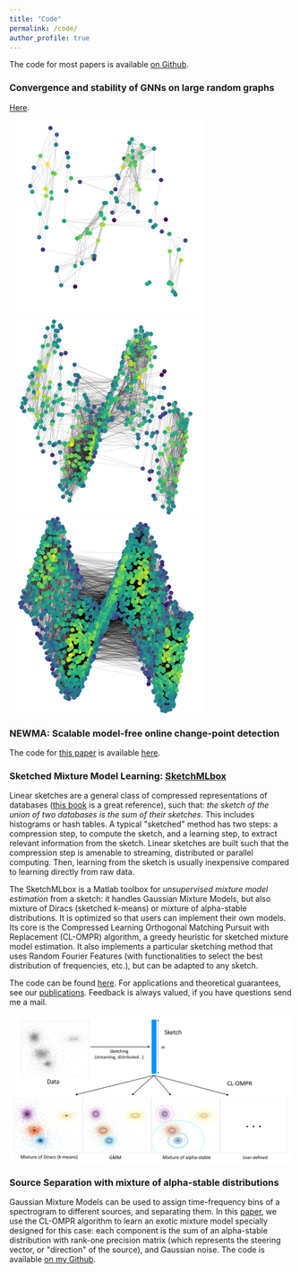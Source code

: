 ```yaml
---
title: "Code"
permalink: /code/
author_profile: true
---
```


The code for most papers is available [on Github](https://github.com/nkeriven/).

### Convergence and stability of GNNs on large random graphs

[Here](https://github.com/nkeriven/random-graph-gnn).

![RG0](/files/cgcn0.png)![RG1](/files/cgcn1.png)![RG2](/files/cgcn2.png)

### NEWMA: Scalable model-free online change-point detection

The code for [this paper](https://arxiv.org/abs/1805.08061) is available [here](https://github.com/lightonai/newma). 

### Sketched Mixture Model Learning: <a href="http://sketchml.gforge.inria.fr" target="_blank">SketchMLbox</a>

Linear sketches are a general class of compressed representations of databases ([this book](http://db.cs.berkeley.edu/cs286/papers/synopses-fntdb2012.pdf) is a great reference), such that: *the sketch of the union of two databases is the sum of their sketches*. This includes histograms or hash tables. A typical "sketched" method has two steps: a compression step, to compute the sketch, and a learning step, to extract relevant information from the sketch. Linear sketches are built such that the compression step is amenable to streaming, distributed or parallel computing. Then, learning from the sketch is usually inexpensive compared to learning directly from raw data. 

The SketchMLbox is a Matlab toolbox for *unsupervised mixture model estimation* from a sketch: it handles Gaussian Mixture Models, but also mixture of Diracs (sketched k-means) or mixture of alpha-stable distributions. It is optimized so that users can implement their own models. Its core is the Compressed Learning Orthogonal Matching Pursuit with Replacement (CL-OMPR) algorithm, a greedy heuristic for sketched mixture model estimation. It also implements a particular sketching method that uses Random Fourier Features (with functionalities to select the best distribution of frequencies, etc.), but can be adapted to any sketch.

The code can be found <a href="http://sketchml.gforge.inria.fr" target="_blank">here</a>.
For applications and theoretical guarantees, see our [publications](/publications). Feedback is always valued, if you have questions send me a mail.

![Sketch mixture](/files/sketchml.png)

### Source Separation with mixture of alpha-stable distributions

Gaussian Mixture Models can be used to assign time-frequency bins of a spectrogram to different sources, and separating them. In this [paper](https://arxiv.org/abs/1711.04460), we use the CL-OMPR algorithm to learn an exotic mixture model specially designed for this case: each component is the sum of an alpha-stable distribution with rank-one precision matrix (which represents the steering vector, or "direction" of the source), and Gaussian noise. The code is available [on my Github](https://github.com/nkeriven/alpha_stable_bss).
